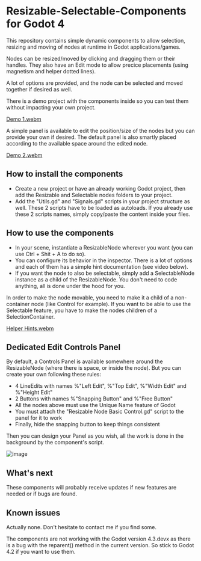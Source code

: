 # Resizable-Selectable-Components for Godot 4
This repository contains simple dynamic components to allow selection, resizing and moving of nodes at runtime in Godot applications/games.

Nodes can be resized/moved by clicking and dragging them or their handles. They also have an Edit mode to allow precice placements (using magnetism and helper dotted lines).

A lot of options are provided, and the node can be selected and moved together if desired as well.

There is a demo project with the components inside so you can test them without impacting your own project.

[Demo 1.webm](https://github.com/TheRealSlander/Resizable-Selectable-Components/assets/102065761/98edee20-9223-4ed7-9326-e3898c8b995d)

A simple panel is available to edit the position/size of the nodes but you can provide your own if desired. The default panel is also smartly placed according to the available space around the edited node.

[Demo 2.webm](https://github.com/TheRealSlander/Resizable-Selectable-Components/assets/102065761/e6b946e0-4d4f-4a7a-ba31-e6efd35d6c0d)


## How to install the components
- Create a new project or have an already working Godot project, then add the Resizable and Selectable nodes folders to your project.
- Add the "Utils.gd" and "Signals.gd" scripts in your project structure as well. These 2 scripts have to be loaded as autoloads. If you already use these 2 scripts names, simply copy/paste the content inside your files.

## How to use the components
- In your scene, instantiate a ResizableNode wherever you want (you can use Ctrl + Shit + A to do so).
- You can configure its behavior in the inspector. There is a lot of options and each of them has a simple hint documentation (see video below).
- If you want the node to also be selectable, simply add a SelectableNode instance as a child of the ResizableNode. You don't need to code anything, all is done under the hood for you.

In order to make the node movable, you need to make it a child of a non-container node (like Control for example). If you want to be able to use the Selectable feature, you have to make the nodes children of a SelectionContainer.

[Helper Hints.webm](https://github.com/TheRealSlander/Resizable-Selectable-Components/assets/102065761/24c2e9ae-729f-4342-a820-b67e2d1edd20)

## Dedicated Edit Controls Panel
By default, a Controls Panel is available somewhere around the ResizableNode (where there is space, or inside the node). But you can create your own following these rules:
- 4 LineEdits with names %"Left Edit", %"Top Edit", %"Width Edit" and %"Height Edit"
- 2 Buttons with names %"Snapping Button" and %"Free Button"
- All the nodes above must use the Unique Name feature of Godot
- You must attach the "Resizable Node Basic Control.gd" script to the panel for it to work
- Finally, hide the snapping button to keep things consistent

Then you can design your Panel as you wish, all the work is done in the background by the component's script.

![image](https://github.com/TheRealSlander/Resizable-Selectable-Components/assets/102065761/7c080620-74b1-4581-8194-82504d99f618)

## What's next
These components will probably receive updates if new features are needed or if bugs are found.

## Known issues
Actually none. Don't hesitate to contact me if you find some.

The components are not working with the Godot version 4.3.devx as there is a bug with the reparent() method in the current version. So stick to Godot 4.2 if you want to use them.
